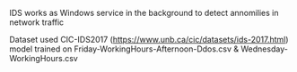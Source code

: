 IDS works as Windows service in the background to detect annomilies in network traffic

Dataset used CIC-IDS2017 (https://www.unb.ca/cic/datasets/ids-2017.html)
model trained on Friday-WorkingHours-Afternoon-Ddos.csv & Wednesday-WorkingHours.csv
